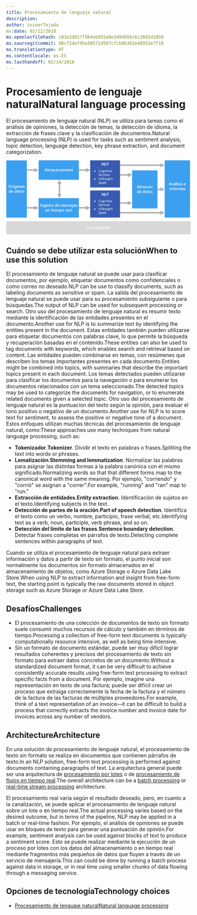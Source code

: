 ```yaml
---
title: Procesamiento de lenguaje natural
description: 
author: zoinerTejada
ms:date: 02/12/2018
ms.openlocfilehash: c03e2d017f9b4eb955a0e3494b5bc6c2603d1058
ms.sourcegitcommit: 90cf2de795e50571d597cfcb9b302e48933e7f18
ms.translationtype: HT
ms.contentlocale: es-ES
ms.lasthandoff: 02/14/2018
---
```

# <a name="natural-language-processing"></a><span data-ttu-id="40dba-102">Procesamiento de lenguaje natural</span><span class="sxs-lookup"><span data-stu-id="40dba-102">Natural language processing</span></span>

<span data-ttu-id="40dba-103">El procesamiento de lenguaje natural (NLP) se utiliza para tareas como el análisis de opiniones, la detección de temas, la detección de idioma, la extracción de frases clave y la clasificación de documentos.</span><span class="sxs-lookup"><span data-stu-id="40dba-103">Natural language processing (NLP) is used for tasks such as sentiment analysis, topic detection, language detection, key phrase extraction, and document categorization.</span></span>

![](./images/nlp-pipeline.png)

## <a name="when-to-use-this-solution"></a><span data-ttu-id="40dba-104">Cuándo se debe utilizar esta solución</span><span class="sxs-lookup"><span data-stu-id="40dba-104">When to use this solution</span></span>

<span data-ttu-id="40dba-105">El procesamiento de lenguaje natural se puede usar para clasificar documentos, por ejemplo, etiquetar documentos como confidenciales o como correo no deseado.</span><span class="sxs-lookup"><span data-stu-id="40dba-105">NLP can be use to classify documents, such as labeling documents as sensitive or spam.</span></span> <span data-ttu-id="40dba-106">La salida del procesamiento de lenguaje natural se puede usar para su procesamiento subsiguiente o para búsquedas.</span><span class="sxs-lookup"><span data-stu-id="40dba-106">The output of NLP can be used for subsequent processing or search.</span></span> <span data-ttu-id="40dba-107">Otro uso del procesamiento de lenguaje natural es resumir texto mediante la identificación de las entidades presentes en el documento.</span><span class="sxs-lookup"><span data-stu-id="40dba-107">Another use for NLP is to summarize text by identifying the entities present in the document.</span></span> <span data-ttu-id="40dba-108">Estas entidades también pueden utilizarse para etiquetar documentos con palabras clave, lo que permite la búsqueda y recuperación basadas en el contenido.</span><span class="sxs-lookup"><span data-stu-id="40dba-108">These entities can also be used to tag documents with keywords, which enables search and retrieval based on content.</span></span> <span data-ttu-id="40dba-109">Las entidades pueden combinarse en temas, con resúmenes que describen los temas importantes presentes en cada documento.</span><span class="sxs-lookup"><span data-stu-id="40dba-109">Entities might be combined into topics, with summaries that describe the important topics present in each document.</span></span> <span data-ttu-id="40dba-110">Los temas detectados pueden utilizarse para clasificar los documentos para la navegación o para enumerar los documentos relacionados con un tema seleccionado.</span><span class="sxs-lookup"><span data-stu-id="40dba-110">The detected topics may be used to categorize the documents for navigation, or to enumerate related documents given a selected topic.</span></span> <span data-ttu-id="40dba-111">Otro uso del procesamiento de lenguaje natural es la puntuación del texto según la opinión, para evaluar el tono positivo o negativo de un documento.</span><span class="sxs-lookup"><span data-stu-id="40dba-111">Another use for NLP is to score text for sentiment, to assess the positive or negative tone of a document.</span></span> <span data-ttu-id="40dba-112">Estos enfoques utilizan muchas técnicas del procesamiento de lenguaje natural, como:</span><span class="sxs-lookup"><span data-stu-id="40dba-112">These approaches use many techniques from natural language processing, such as:</span></span> 

- <span data-ttu-id="40dba-113">**Tokenizador**.</span><span class="sxs-lookup"><span data-stu-id="40dba-113">**Tokenizer**.</span></span> <span data-ttu-id="40dba-114">Dividir el texto en palabras o frases.</span><span class="sxs-lookup"><span data-stu-id="40dba-114">Splitting the text into words or phrases.</span></span>
- <span data-ttu-id="40dba-115">**Lematización**.</span><span class="sxs-lookup"><span data-stu-id="40dba-115">**Stemming and lemmatization**.</span></span> <span data-ttu-id="40dba-116">Normalizar las palabras para asignar las distintas formas a la palabra canónica con el mismo significado.</span><span class="sxs-lookup"><span data-stu-id="40dba-116">Normalizing words so that that different forms map to the canonical word with the same meaning.</span></span> <span data-ttu-id="40dba-117">Por ejemplo, "corriendo" y "corrió" se asignan a "correr".</span><span class="sxs-lookup"><span data-stu-id="40dba-117">For example, "running" and "ran" map to "run."</span></span> 
- <span data-ttu-id="40dba-118">**Extracción de entidades**.</span><span class="sxs-lookup"><span data-stu-id="40dba-118">**Entity extraction**.</span></span> <span data-ttu-id="40dba-119">Identificación de sujetos en el texto.</span><span class="sxs-lookup"><span data-stu-id="40dba-119">Identifying subjects in the text.</span></span>
- <span data-ttu-id="40dba-120">**Detección de partes de la oración**.</span><span class="sxs-lookup"><span data-stu-id="40dba-120">**Part of speech detection**.</span></span> <span data-ttu-id="40dba-121">Identifica el texto como un verbo, nombre, participio, frase verbal, etc.</span><span class="sxs-lookup"><span data-stu-id="40dba-121">Identifying text as a verb, noun, participle, verb phrase, and so on.</span></span>
- <span data-ttu-id="40dba-122">**Detección del límite de las frases**.</span><span class="sxs-lookup"><span data-stu-id="40dba-122">**Sentence boundary detection**.</span></span> <span data-ttu-id="40dba-123">Detectar frases completas en párrafos de texto.</span><span class="sxs-lookup"><span data-stu-id="40dba-123">Detecting complete sentences within paragraphs of text.</span></span>

<span data-ttu-id="40dba-124">Cuando se utiliza el procesamiento de lenguaje natural para extraer información y datos a partir de texto sin formato, el punto inicial son normalmente los documentos sin formato almacenados en el almacenamiento de objetos, como Azure Storage o Azure Data Lake Store.</span><span class="sxs-lookup"><span data-stu-id="40dba-124">When using NLP to extract information and insight from free-form text, the starting point is typically the raw documents stored in object storage such as Azure Storage or Azure Data Lake Store.</span></span> 

## <a name="challenges"></a><span data-ttu-id="40dba-125">Desafíos</span><span class="sxs-lookup"><span data-stu-id="40dba-125">Challenges</span></span>

- <span data-ttu-id="40dba-126">El procesamiento de una colección de documentos de texto sin formato suele consumir muchos recursos de cálculo y también en términos de tiempo.</span><span class="sxs-lookup"><span data-stu-id="40dba-126">Processing a collection of free-form text documents is typically computationally resource intensive, as well as being time intensive.</span></span>
- <span data-ttu-id="40dba-127">Sin un formato de documento estándar, puede ser muy difícil lograr resultados coherentes y precisos del procesamiento de texto sin formato para extraer datos concretos de un documento.</span><span class="sxs-lookup"><span data-stu-id="40dba-127">Without a standardized document format, it can be very difficult to achieve consistently accurate results using free-form text processing to extract specific facts from a document.</span></span> <span data-ttu-id="40dba-128">Por ejemplo, imagine una representación en texto de una factura; puede ser difícil crear un proceso que extraiga correctamente la fecha de la factura y el número de la factura de las facturas de múltiples proveedores.</span><span class="sxs-lookup"><span data-stu-id="40dba-128">For example, think of a text representation of an invoice&mdash;it can be difficult to build a process that correctly extracts the invoice number and invoice date for invoices across any number of vendors.</span></span>

## <a name="architecture"></a><span data-ttu-id="40dba-129">Architecture</span><span class="sxs-lookup"><span data-stu-id="40dba-129">Architecture</span></span>

<span data-ttu-id="40dba-130">En una solución de procesamiento de lenguaje natural, el procesamiento de texto sin formato se realiza en documentos que contienen párrafos de texto.</span><span class="sxs-lookup"><span data-stu-id="40dba-130">In an NLP solution, free-form text processing is performed against documents containing paragraphs of text.</span></span> <span data-ttu-id="40dba-131">La arquitectura general puede ser una arquitectura de [procesamiento por lotes](./batch-processing.md) o de [procesamiento de flujos en tiempo real](./real-time-processing.md).</span><span class="sxs-lookup"><span data-stu-id="40dba-131">The overall architecture can be a [batch processing](./batch-processing.md) or [real-time stream processing](./real-time-processing.md) architecture.</span></span>

<span data-ttu-id="40dba-132">El procesamiento real varía según el resultado deseado, pero, en cuanto a la canalización, se puede aplicar el procesamiento de lenguaje natural sobre un lote o en tiempo real.</span><span class="sxs-lookup"><span data-stu-id="40dba-132">The actual processing varies based on the desired outcome, but in terms of the pipeline, NLP may be applied in a batch or real-time fashion.</span></span> <span data-ttu-id="40dba-133">Por ejemplo, el análisis de opiniones se puede usar en bloques de texto para generar una puntuación de opinión.</span><span class="sxs-lookup"><span data-stu-id="40dba-133">For example, sentiment analysis can be used against blocks of text to produce a sentiment score.</span></span> <span data-ttu-id="40dba-134">Esto se puede realizar mediante la ejecución de un proceso por lotes con los datos del almacenamiento o en tiempo real mediante fragmentos más pequeños de datos que fluyen a través de un servicio de mensajería.</span><span class="sxs-lookup"><span data-stu-id="40dba-134">This can could be done by running a batch process against data in storage, or in real time using smaller chunks of data flowing through a messaging service.</span></span>

## <a name="technology-choices"></a><span data-ttu-id="40dba-135">Opciones de tecnología</span><span class="sxs-lookup"><span data-stu-id="40dba-135">Technology choices</span></span>

- [<span data-ttu-id="40dba-136">Procesamiento de lenguaje natural</span><span class="sxs-lookup"><span data-stu-id="40dba-136">Natural language processing</span></span>](../technology-choices/natural-language-processing.md)